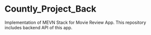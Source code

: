 # Countly_Project_Back
 Implementation of MEVN Stack for Movie Review App. This repository includes backend API of this app.
